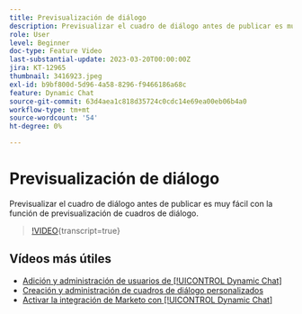 ```yaml
---
title: Previsualización de diálogo
description: Previsualizar el cuadro de diálogo antes de publicar es muy fácil con la función de previsualización de cuadros de diálogo.
role: User
level: Beginner
doc-type: Feature Video
last-substantial-update: 2023-03-20T00:00:00Z
jira: KT-12965
thumbnail: 3416923.jpeg
exl-id: b9bf800d-5d96-4a58-8296-f9466186a68c
feature: Dynamic Chat
source-git-commit: 63d4aea1c818d35724c0cdc14e69ea00eb06b4a0
workflow-type: tm+mt
source-wordcount: '54'
ht-degree: 0%

---
```


# Previsualización de diálogo

Previsualizar el cuadro de diálogo antes de publicar es muy fácil con la función de previsualización de cuadros de diálogo.

>[!VIDEO](https://video.tv.adobe.com/v/3416923/?quality=12&learn=on){transcript=true}

## Vídeos más útiles

* [Adición y administración de usuarios de [!UICONTROL Dynamic Chat]](user-management.md)
* [Creación y administración de cuadros de diálogo personalizados](dialogue-management.md)
* [Activar la integración de Marketo con [!UICONTROL Dynamic Chat]](marketo-integration.md)
